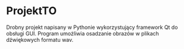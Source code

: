 # ProjektTO
Drobny projekt napisany w Pythonie wykorzystujący framework Qt do obsługi GUI. Program umożliwia osadzanie obrazów w plikach dźwiękowych formatu wav. 
